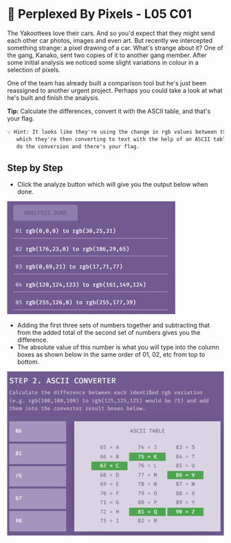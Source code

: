# 🎨 Perplexed By Pixels - L05 C01

The Yakoottees love their cars. And so you'd expect that they might send each other car photos, images and even art. But recently we intercepted something strange: a pixel drawing of a car. What's strange about it? One of the gang, Kanako, sent two copies of it to another gang member. After some initial analysis we noticed some slight variations in colour in a selection of pixels.

One of the team has already built a comparison tool but he's just been reassigned to another urgent project. Perhaps you could take a look at what he's built and finish the analysis.

**Tip:** Calculate the differences, convert it with the ASCII table, and that's your flag.

```txt
💡 Hint: It looks like they're using the change in rgb values between the pixels to generate a set of numbers,
   which they're then converting to text with the help of an ASCII table. Work out the differences,
   do the conversion and there's your flag.
```

## Step by Step

- Click the analyze button which will give you the output below when done.

![image of analysis](/assets/perplexedbypixels1.png)

- Adding the first three sets of numbers together and subtracting that from the added total of the second set of numbers gives you the difference.
- The absolute value of this number is what you will type into the column boxes as shown below in the same order of 01, 02, etc from top to bottom.

![image of ascii converter](/assets/perplexedbypixels2.png)
